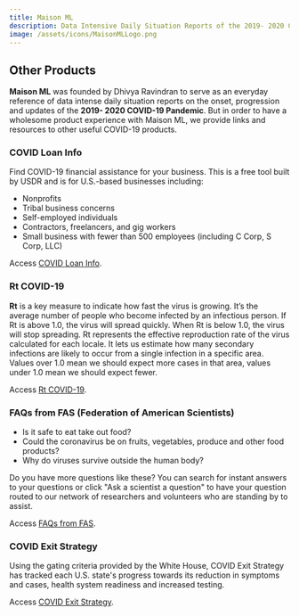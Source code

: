 ```yaml
---
title: Maison ML
description: Data Intensive Daily Situation Reports of the 2019- 2020 COVID-19 Pandemic
image: /assets/icons/MaisonMLLogo.png
---
```


## Other Products

**Maison ML** was founded by Dhivya Ravindran to serve as an everyday reference of data intense daily situation reports on the onset, progression and updates of the **2019- 2020 COVID-19 Pandemic**. But in order to have a wholesome product experience with Maison ML, we provide links and resources to other useful COVID-19 products.
<br>

### COVID Loan Info

Find COVID-19 financial assistance for your business. This is a free tool built by USDR and is for U.S.-based businesses including:

* Nonprofits
* Tribal business concerns
* Self-employed individuals
* Contractors, freelancers, and gig workers
* Small business with fewer than 500 employees (including C Corp, S Corp, LLC)

Access [COVID Loan Info](https://covidloaninfo.org/).

### Rt COVID-19

**Rt** is a key measure to indicate how fast the virus is growing. It’s the average number of people who become infected by an infectious person. If Rt is above 1.0, the virus will spread quickly. When Rt is below 1.0, the virus will stop spreading. Rt represents the effective reproduction rate of the virus calculated for each locale. It lets us estimate how many secondary infections are likely to occur from a single infection in a specific area. Values over 1.0 mean we should expect more cases in that area, values under 1.0 mean we should expect fewer.

Access [Rt COVID-19](https://rt.live/).

### FAQs from FAS (Federation of American Scientists)

* Is it safe to eat take out food? 
* Could the coronavirus be on fruits, vegetables, produce and other food products?
* Why do viruses survive outside the human body?

Do you have more questions like these? You can search for instant answers to your questions or click "Ask a scientist a question" to have your question routed to our network of researchers and volunteers who are standing by to assist. 

Access [FAQs from FAS](https://covid19.fas.org/).

### COVID Exit Strategy

Using the gating criteria provided by the White House, COVID Exit Strategy has tracked each U.S. state's progress towards its reduction in symptoms and cases, health system readiness and increased testing.

Access [COVID Exit Strategy](https://www.covidexitstrategy.org/).
